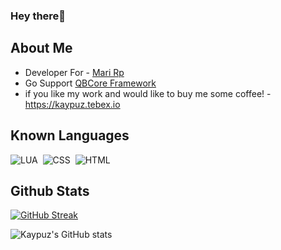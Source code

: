 ### Hey there👋

## About Me

* Developer For - [Mari Rp](https://github.com/Project-Sloth)
* Go Support [QBCore Framework](https://discord.gg/qbcore)
* if you like my work and would like to buy me some coffee! - https://kaypuz.tebex.io
 ## Known Languages

![LUA](https://img.shields.io/badge/-Lua-333333?style=flat&logo=lua)&nbsp;
![CSS](https://img.shields.io/badge/-CSS-333333?style=flat&logo=CSS3&logoColor=1572B6)&nbsp;
![HTML](https://img.shields.io/badge/-HTML-333333?style=flat&logo=HTML5)&nbsp;

## Github Stats
[![GitHub Streak](https://github-readme-streak-stats.herokuapp.com/?user=Kaypuz&theme=dracula&date_format=M%20j%5B%2C%20Y%5D)](https://git.io/streak-stats)

![Kaypuz's GitHub stats](https://github-readme-stats.vercel.app/api?username=Kaypuz&show_icons=true&theme=dracula)
